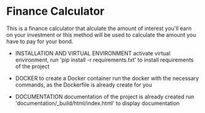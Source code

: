 # Finance Calculator

This is a finance calculator that alculate the amount of interest you'll earn on your investment
or this method will be used to calculate the amount you have to pay for your bond.

* INSTALLATION AND VIRTUAL ENVIRONMENT
  activate virtual environment,
  run 'pip install -r requirements.txt' to install requirements of the project

* DOCKER
  to create a Docker container run the docker with the necessary commands, as the Dockerfile is already create for you

* DOCUMENTATION
  documentation of the project is already created run 'documentation/_build/html/index.html' to display documentation
